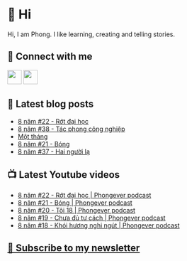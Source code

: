 # 👋 Hi

Hi, I am Phong. I like learning, creating and telling stories.

## 🔗 Connect with me
[<img height="32" width="32" src="https://cdn.jsdelivr.net/npm/simple-icons@v3/icons/youtube.svg" />](https://www.youtube.com/channel/UCXykqt3V2-9bYXKWZRcH0rA)
[<img height="32" width="32" src="https://cdn.jsdelivr.net/npm/simple-icons@v3/icons/instagram.svg" />](https://www.instagram.com/phongever)

## 📝 Latest blog posts

<!-- BLOG-POST-LIST:START -->
- [8 năm #22 - Rớt đại học](https://phongever.substack.com/p/8-nam-22-rot-ai-hoc)
- [8 năm #38 - Tác phong công nghiệp](https://phongever.substack.com/p/8-nam-38-tac-phong-cong-nghiep)
- [Một tháng](https://phongever.substack.com/p/mot-thang)
- [8 năm #21 - Bóng](https://phongever.substack.com/p/8-nam-21-bong)
- [8 năm #37 - Hai người lạ](https://phongever.substack.com/p/8-nam-37-hai-nguoi-la)
<!-- BLOG-POST-LIST:END -->

## 📺 Latest Youtube videos

<!-- YOUTUBE-VIDEO-LIST:START -->
- [8 năm #22 - Rớt đại học | Phongever podcast](https://www.youtube.com/watch?v=bRXqBsC5Mp4)
- [8 năm #21 - Bóng | Phongever podcast](https://www.youtube.com/watch?v=PhPjFVPFeZs)
- [8 năm #20 - Tôi 18 | Phongever podcast](https://www.youtube.com/watch?v=xOyqO2xm2k0)
- [8 năm #19 - Chưa đủ tư cách | Phongever podcast](https://www.youtube.com/watch?v=G-rpOkXKeQU)
- [8 năm #18 - Khói hương nghi ngút | Phongever podcast](https://www.youtube.com/watch?v=6mjAK-l9jkM)
<!-- YOUTUBE-VIDEO-LIST:END -->

## [💌 Subscribe to my newsletter](https://phongever.substack.com/)
